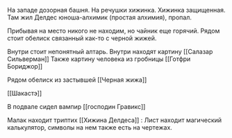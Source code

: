 
На западе дозорная башня. На речушки хижинка. Хижинка защищенная. Там жил Делдес юноша-алхимик (простая алхимия), пропал.

Прибывая на место никого не находим, но чайник еще горячий.
Рядом стоит обелиск связанный как-то с черной жижей.

Внутри стоит непонятный алтарь.
Внутри находят картину [[Салазар Сильверман]] 
Также картину человека из гробницы [[Готфри Бориджор]]

Рядом обелиск из застывшей [[Черная жижа]]

[[Шакастэ]]

В подвале сидел вампир [[господин Гравикс]]

Малак находит триптих [[Хижина Делдеса]] :
Лист находит магический калькулятор, символы на нем также есть на чертежах.


